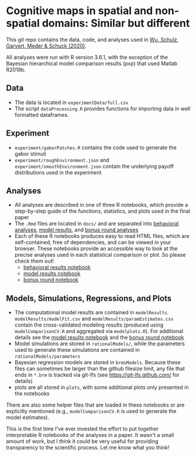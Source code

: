 # Cognitive maps in spatial and non-spatial domains: Similar but different

This git repo contains the data, code, and analyses used in [Wu, Schulz, Garvert, Meder & Schuck (2020)](https://www.biorxiv.org/content/10.1101/2020.01.21.914556v1.full.pdf+html).

All analyses were run with R version 3.6.1, with the exception of the Bayesian hierarchical model comparison results (pxp) that used Matlab R2019b.

## Data
- The data is located in `experimentData/full.csv`
- The script `dataProcessing.R` provides functions for importing data in well formatted dataframes. 

## Experiment
- `experiment/gaborPatches.R` contains the code used to generate the gabor stimuli
- `experiment/roughEnvironment.json` and `experiment/smoothEnvironment.json` contain the underlying payoff distributions used in the experiment

## Analyses
- All analyses are described in one of three R notebooks, which provide a step-by-step guide of the functions, statistics, and plots used in the final paper
- The `.Rmd` files are located in `docs/` and are separated into [behavioral analyses](https://github.com/charleywu/cognitivemaps/blob/master/docs/behavioralResultsNotebook.Rmd), [model results](https://github.com/charleywu/cognitivemaps/blob/master/docs/modelingResultsNotebook.Rmd), and [bonus round analyses](https://github.com/charleywu/cognitivemaps/blob/master/docs/bonusRoundNotebook.Rmd)
- Each of these R notebooks produces easy to read HTML files, which are self-contained, free of dependencies, and can be viewed in your browser. These notebooks provide an accessible way to look at the precise analyses used in each statistical comparison or plot. So please check them out!
  - [behavioral results notebook](https://charleywu.github.io/cognitivemaps/behavioralResultsNotebook.html)
  - [model results notebook](https://charleywu.github.io/cognitivemaps/modelingResultsNotebook.html)
  - [bonus round notebook](https://charleywu.github.io/cognitivemaps/bonusRoundNotebook.html)
  
## Models, Simulations, Regressions, and Plots
- The computational model results are contained in `modelResults`. `modelResults/modelFit.csv` and `modelResults/paramEstimates.csv` contain the cross-validated modeling results (produced using `modelComparisonCV.R` and aggregated via `modelplots.R`). For additional details see the [model results notebook](https://charleywu.github.io/cognitivemaps/modelingResultsNotebook.html) and the [bonus round notebook](https://charleywu.github.io/cognitivemaps/bonusRoundNotebook.html)
- Model simulations are stored in `rationalModels/`, while the parameters used to generate these simulations are contained in `rationalModels/parameters`
- Bayesian regression models are stored in `brmsModels`. Because these files can sometimes be larger than the github filesize limit, any file that ends in `*.brm` is tracked via git-lfs (see https://git-lfs.github.com/ for details)
- plots are all stored in `plots`, with some additional plots only presented in the notebooks 
   
There are also some helper files that are loaded in these notebooks or are explicitly mentioned (e.g., `modelComparisonCV.R` is used to generate the model estimates).

This is the first time I've ever invested the effort to put together interpretable R notebooks of the analyses in a paper. It wasn't a small amount of work, but I think it could be very useful for providing transparency to the scientific process. Let me know what you think!
